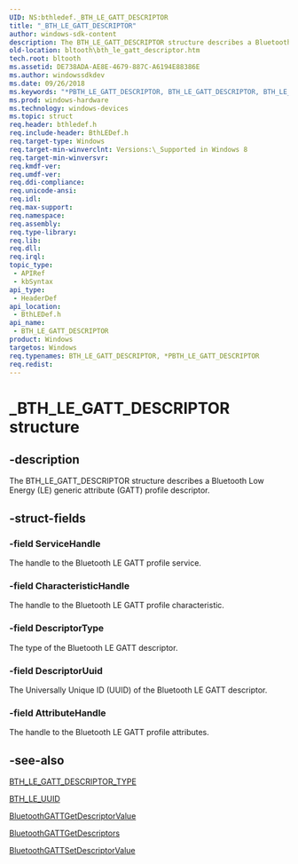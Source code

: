 ```yaml
---
UID: NS:bthledef._BTH_LE_GATT_DESCRIPTOR
title: "_BTH_LE_GATT_DESCRIPTOR"
author: windows-sdk-content
description: The BTH_LE_GATT_DESCRIPTOR structure describes a Bluetooth Low Energy (LE) generic attribute (GATT) profile descriptor.
old-location: bltooth\bth_le_gatt_descriptor.htm
tech.root: bltooth
ms.assetid: DE738ADA-AE8E-4679-887C-A6194E88386E
ms.author: windowssdkdev
ms.date: 09/26/2018
ms.keywords: "*PBTH_LE_GATT_DESCRIPTOR, BTH_LE_GATT_DESCRIPTOR, BTH_LE_GATT_DESCRIPTOR structure [Bluetooth Devices], PBTH_LE_GATT_DESCRIPTOR, PBTH_LE_GATT_DESCRIPTOR structure pointer [Bluetooth Devices], _BTH_LE_GATT_DESCRIPTOR, bltooth.bth_le_gatt_descriptor, bthledef/BTH_LE_GATT_DESCRIPTOR, bthledef/PBTH_LE_GATT_DESCRIPTOR"
ms.prod: windows-hardware
ms.technology: windows-devices
ms.topic: struct
req.header: bthledef.h
req.include-header: BthLEDef.h
req.target-type: Windows
req.target-min-winverclnt: Versions:\_Supported in Windows 8
req.target-min-winversvr: 
req.kmdf-ver: 
req.umdf-ver: 
req.ddi-compliance: 
req.unicode-ansi: 
req.idl: 
req.max-support: 
req.namespace: 
req.assembly: 
req.type-library: 
req.lib: 
req.dll: 
req.irql: 
topic_type:
 - APIRef
 - kbSyntax
api_type:
 - HeaderDef
api_location:
 - BthLEDef.h
api_name:
 - BTH_LE_GATT_DESCRIPTOR
product: Windows
targetos: Windows
req.typenames: BTH_LE_GATT_DESCRIPTOR, *PBTH_LE_GATT_DESCRIPTOR
req.redist: 
---
```


# _BTH_LE_GATT_DESCRIPTOR structure


## -description


The BTH_LE_GATT_DESCRIPTOR structure describes a Bluetooth Low Energy (LE) generic attribute (GATT) profile descriptor.


## -struct-fields




### -field ServiceHandle

The handle to the Bluetooth LE GATT profile service.


### -field CharacteristicHandle

The handle to the Bluetooth LE GATT profile characteristic.


### -field DescriptorType

The type of the Bluetooth LE GATT descriptor.


### -field DescriptorUuid

The Universally Unique ID (UUID) of the Bluetooth LE GATT descriptor.


### -field AttributeHandle

The handle to the Bluetooth LE GATT profile attributes.


## -see-also




<a href="https://msdn.microsoft.com/323D649D-B381-4293-BE7C-64651862B9DB">BTH_LE_GATT_DESCRIPTOR_TYPE</a>



<a href="https://msdn.microsoft.com/FA82A099-7924-44A1-A14C-7633B8656FB7">BTH_LE_UUID</a>



<a href="https://msdn.microsoft.com/06820384-7098-415A-A350-3A755162FAA3">BluetoothGATTGetDescriptorValue</a>



<a href="https://msdn.microsoft.com/C4D51362-5D4E-45CC-8E29-10B201B5673C">BluetoothGATTGetDescriptors</a>



<a href="https://msdn.microsoft.com/B4EDDC32-732D-422B-85A0-FD935DBFE4EB">BluetoothGATTSetDescriptorValue</a>
 

 

